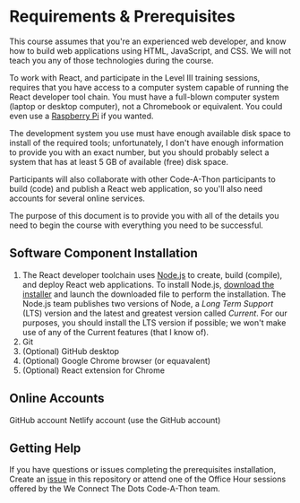 # Requirements & Prerequisites

This course assumes that you're an experienced web developer, and know how to build web applications using HTML, JavaScript, and CSS. We will not teach you any of those technologies during the course.

To work with React, and participate in the Level III training sessions, requires that you have access to a computer system capable of running the React developer tool chain. You must have a full-blown computer system (laptop or desktop computer), not a Chromebook or equivalent. You could even use a [Raspberry Pi](https://www.raspberrypi.org/) if you wanted.

The development system you use must have enough available disk space to install of the required tools; unfortunately, I don't have enough information to provide you with an exact number, but you should probably select a system that has at least 5 GB of available (free) disk space.

Participants will also collaborate with other Code-A-Thon participants to build (code) and publish a React web application, so you'll also need accounts for several online services. 

The purpose of this document is to provide you with all of the details you need to begin the course with everything you need to be successful.

## Software Component Installation

1. The React developer toolchain uses [Node.js](https://nodejs.org/en/) to create, build (compile), and deploy React web applications.
To install Node.js, [download the installer](https://nodejs.org/en/download/) and launch the downloaded file to perform the installation. The Node.js team publishes two versions of Node, a *Long Term Support* (LTS) version and the latest and greatest version called *Current*. For our purposes, you should install the LTS version if possible; we won't make use of any of the Current features (that I know of).
2. Git 
3. (Optional) GitHub desktop
4. (Optional) Google Chrome browser (or equavalent)
5. (Optional) React extension for Chrome

## Online Accounts

GitHub account
Netlify account (use the GitHub account)

## Getting Help

If you have questions or issues completing the prerequisites installation, Create an [issue](https://github.com/WCTD/code-a-thon-2021-level-3/issues) in this repository or attend one of the Office Hour sessions offered by the We Connect The Dots Code-A-Thon team. 
